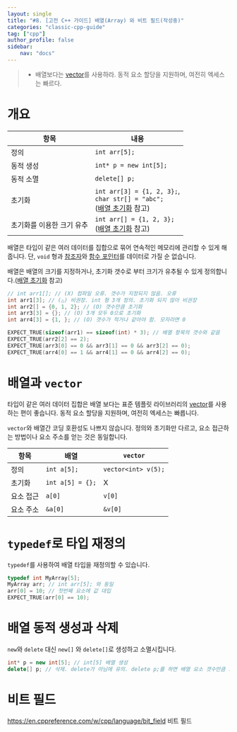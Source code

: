 ```yaml
---
layout: single
title: "#8. [고전 C++ 가이드] 배열(Array) 와 비트 필드(작성중)"
categories: "classic-cpp-guide"
tag: ["cpp"]
author_profile: false
sidebar: 
    nav: "docs"
---
```


> * 배열보다는 [vector](https://tango1202.github.io/classic-cpp-stl/classic-cpp-stl-vector/)를 사용하라. 동적 요소 할당을 지원하며, 여전히 엑세스는 빠르다.

# 개요

|항목|내용|
|--|--|
|정의| `int arr[5];`|
|동적 생성|`int* p = new int[5];`|
|동적 소멸|`delete[] p;`|
|초기화|`int arr[3] = {1, 2, 3};`,<br/>`char str[] = "abc";`<br/>([배열 초기화](https://tango1202.github.io/classic-cpp-guide/classic-cpp-guide-initialization/#%EB%B0%B0%EC%97%B4-%EC%B4%88%EA%B8%B0%ED%99%94) 참고)|
|초기화를 이용한 크기 유추|`int arr[] = {1, 2, 3};`<br/>([배열 초기화](https://tango1202.github.io/classic-cpp-guide/classic-cpp-guide-initialization/#%EB%B0%B0%EC%97%B4-%EC%B4%88%EA%B8%B0%ED%99%94) 참고)|

배열은 타입이 같은 여러 데이터를 집합으로 묶어 연속적인 메모리에 관리할 수 있게 해줍니다. 단, `void` 형과 [참조자](https://tango1202.github.io/classic-cpp-guide/classic-cpp-guide-pointer-reference/)와 [함수 포인터](https://tango1202.github.io/classic-cpp-guide/classic-cpp-guide-function/#%ED%95%A8%EC%88%98-%ED%8F%AC%EC%9D%B8%ED%84%B0)를 데이터로 가질 순 없습니다. 

배열은 배열의 크기를 지정하거나, 초기화 갯수로 부터 크기가 유추될 수 있게 정의합니다.([배열 초기화](https://tango1202.github.io/classic-cpp-guide/classic-cpp-guide-initialization/#%EB%B0%B0%EC%97%B4-%EC%B4%88%EA%B8%B0%ED%99%94) 참고)

```cpp
// int arr1[]; // (X) 컴파일 오류. 갯수가 지정되지 않음. 오류
int arr1[3]; // (△) 비권장. int 형 3개 정의. 초기화 되지 않아 비권장 
int arr2[] = {0, 1, 2}; // (O) 갯수만큼 초기화
int arr3[3] = {}; // (O) 3개 모두 0으로 초기화
int arr4[3] = {1, }; // (O) 갯수가 적거나 같아야 함. 모자라면 0

EXPECT_TRUE(sizeof(arr1) == sizeof(int) * 3); // 배열 항목의 갯수와 같음
EXPECT_TRUE(arr2[2] == 2);
EXPECT_TRUE(arr3[0] == 0 && arr3[1] == 0 && arr3[2] == 0);
EXPECT_TRUE(arr4[0] == 1 && arr4[1] == 0 && arr4[2] == 0);
```

# 배열과 `vector`

타입이 같은 여러 데이터 집합은 배열 보다는 표준 템플릿 라이브러리의 [vector](https://tango1202.github.io/classic-cpp-stl/classic-cpp-stl-vector/)를 사용하는 편이 좋습니다. 동적 요소 할당을 지원하며, 여전히 엑세스는 빠릅니다.

`vector`와 배열간 코딩 호환성도 나쁘지 않습니다. 정의와 초기화만 다르고, 요소 접근하는 방법이나 요소 주소를 얻는 것은 동일합니다.

|항목|배열|`vector`|
|--|--|--|
|정의|`int a[5];`|`vector<int> v(5);`|
|초기화|`int a[5] = {};`|X|
|요소 접근|`a[0]`|`v[0]`|
|요소 주소|`&a[0]`|`&v[0]`|

# `typedef`로 타입 재정의

`typedef`를 사용하여 배열 타입을 재정의할 수 있습니다.

```cpp
typedef int MyArray[5]; 
MyArray arr; // int arr[5]; 와 동일 
arr[0] = 10; // 첫번째 요소에 값 대입
EXPECT_TRUE(arr[0] == 10);
```

# 배열 동적 생성과 삭제

`new`와 `delete` 대신 `new[]` 와 `delete[]`로 생성하고 소멸시킵니다.

```cpp
int* p = new int[5]; // int[5] 배열 생성
delete[] p; // 삭제. delete가 아님에 유의. delete p;를 하면 배열 요소 갯수만큼 소멸자를 호출하지 않고 한번만 호출합니다.
```

# 비트 필드

https://en.cppreference.com/w/cpp/language/bit_field
비트 필드
